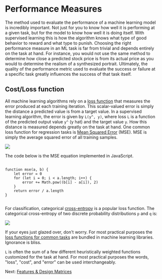 # Performance Measures

The method used to evaluate the performance of a machine learning model is incredibly important. Not just for you to know how well it is performing at a given task, but for the model to know how well it is doing itself. With supervised learning this is how the algorithm knows what type of good behavior to reward and what type to punish. Choosing the right performance measure in an ML task is far from trivial and depends entirely on the task at hand. For instance, you would not use the same method to determine how close a predicted stock price is from its actual price as you would to determine the realism of a synthesized portrait. Ultimately, the quality of the performance metric used to evaluate the success or failure at a specific task greatly influences the success of that task itself.

## Cost/Loss function

All machine learning algorithms rely on a [loss function](https://heartbeat.fritz.ai/5-regression-loss-functions-all-machine-learners-should-know-4fb140e9d4b0) that measures the error produced at each training iteration. This scalar-valued error is simply the distance a predicted value is from a target value. In a supervised learning algorithm, the error is given by `L(y^, y)`, where loss `L` is a function of the predicted output value `y^` (y hat) and the target value `y`. How this distance is measured depends greatly on the task at hand. One common loss function for regression tasks is [Mean Squared Error](https://en.wikipedia.org/wiki/Mean_squared_error) (MSE). MSE is simply the average squared error of all training samples.

<section class="media" data-fullwidth="false">
    <img src="images/mse.svg">
</section>

The code below is the MSE equation implemented in JavaScript<span class="marginal-note" data-info='See this [gist](https://gist.github.com/brannondorsey/7462ae795cb11d32b480429182aff9f6) for a comparison of MSE implemented in C, Python, and JavaScript'></span>.

<pre class="code">
    <code class="js" data-wrap="true">
function mse(a, b) {
	let error = 0
	for (let i = 0; i < a.length; i++) {
		error += Math.pow((b[i] - a[i]), 2)
	}
	return error / a.length
}
    </code>
</pre>

For classification, categorical [cross-entropy](https://en.wikipedia.org/wiki/Cross_entropy) is a popular loss function. The categorical cross-entropy of two discrete probability distributions `p` and `q` is:

<section class="media" data-fullwidth="false">
    <img src="images/cross-entropy.svg">
</section>

If your eyes just glazed over, don't worry. For most practical purposes the [loss functions for common tasks](https://keras.io/losses/) are bundled in machine learning libraries. Ignorance is bliss. 

`L` is often the sum of a few different heuristically weighted functions customized for the task at hand. For most practical purposes the words, "loss", "cost", and "error" can be used interchangeably.  

Next: [Features & Design Matrices](features-and-design-matrices.html)


